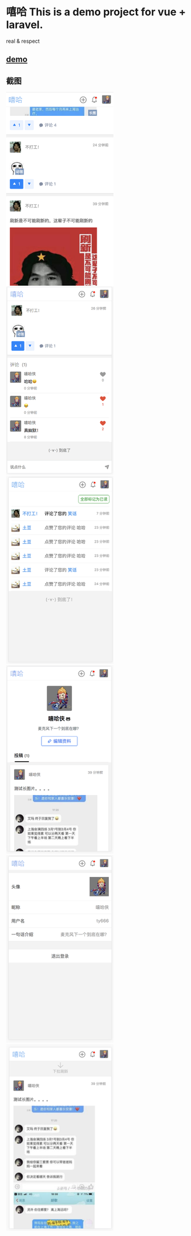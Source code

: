 # 嘻哈 This is a demo project for vue + laravel.
real & respect
## [demo](http://hiphop.e8net.cn/)


## 截图
<img src="https://raw.githubusercontent.com/E8team/xiha/master/screenshots/1.png" width="293" />
<img src="https://raw.githubusercontent.com/E8team/xiha/master/screenshots/2.png" width="293" />
<img src="https://raw.githubusercontent.com/E8team/xiha/master/screenshots/3.png" width="293" />
<img src="https://raw.githubusercontent.com/E8team/xiha/master/screenshots/4.png" width="293" />
<img src="https://raw.githubusercontent.com/E8team/xiha/master/screenshots/5.png" width="293" />
<img src="https://raw.githubusercontent.com/E8team/xiha/master/screenshots/6.png" width="293" />
